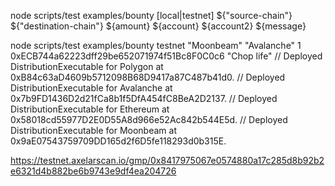 node scripts/test examples/bounty [local|testnet] ${"source-chain"} ${"destination-chain"} ${amount} ${account} ${account2}  ${message}


node scripts/test examples/bounty testnet "Moonbeam" "Avalanche" 1 0xECB744a62223dff29be652071974f51Bc8F0C0c6 "Chop life" 
// Deployed DistributionExecutable for Polygon at 0xB84c63aD4609b5712098B68D9417a87C487b41d0.
// Deployed DistributionExecutable for Avalanche at 0x7b9FD1436D2d21fCa8b1f5DfA454fC8BeA2D2137.
// Deployed DistributionExecutable for Ethereum at 0x58018cd55977D2E0D55A8d966e52Ac842b544E5d.
// Deployed DistributionExecutable for Moonbeam at 0x9aE07543759709DD165d2f6D5fe118293d0b315E.

https://testnet.axelarscan.io/gmp/0x8417975067e0574880a17c285d8b92b2e6321d4b882be6b9743e9df4ea204726

